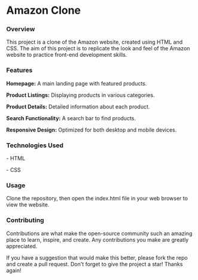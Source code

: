 <h1> Amazon Clone</h1>

<h3>Overview</h3>
<p>This project is a clone of the Amazon website, created using HTML and CSS. The aim of this project is to replicate the look and feel of the Amazon website to practice front-end development skills.
</p>

<h3>Features</h3>
<p> <b>Homepage:</b> A main landing page with featured products.</p>
<p> <b>Product Listings:</b> Displaying products in various categories.</p>
<p> <b>Product Details:</b> Detailed information about each product.</p>
<p> <b>Search Functionality:</b> A search bar to find products.</p>
<p> <b>Responsive Design:</b> Optimized for both desktop and mobile devices.</p>

<h3>Technologies Used</h3>
<p> - HTML </p>
<p> - CSS </p>

<h3> Usage </h3>
<p>Clone the repository, then open the index.html file in your web browser to view the website. </p>

<h3>Contributing</h3>
<p>Contributions are what make the open-source community such an amazing place to learn, inspire, and create. Any contributions you make are greatly appreciated.

If you have a suggestion that would make this better, please fork the repo and create a pull request. 
Don't forget to give the project a star! Thanks again!</p>
